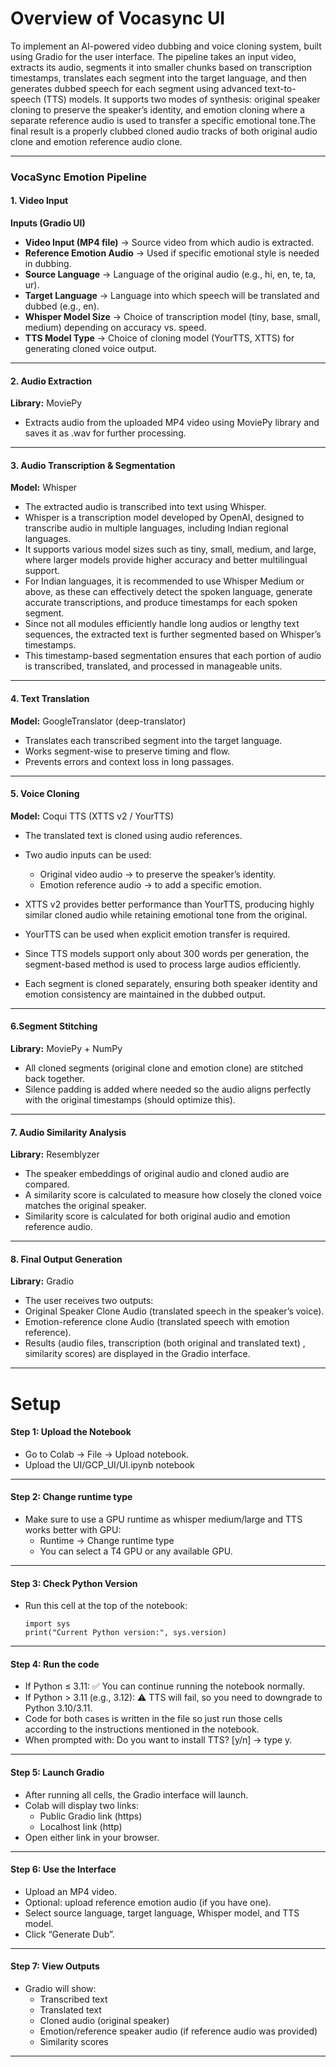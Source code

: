 
# Overview of Vocasync UI

To implement an AI-powered video dubbing and voice cloning system, built using Gradio for the user interface. The pipeline takes an input video, extracts its audio, segments it into smaller chunks based on transcription timestamps, translates each segment into the target language, and then generates dubbed speech for each segment using advanced text-to-speech (TTS) models. It supports two modes of synthesis: original speaker cloning to preserve the speaker’s identity, and emotion cloning where a separate reference audio is used to transfer a specific emotional tone.The final result is a properly clubbed cloned audio tracks of both original audio clone and emotion reference audio clone.

---

### VocaSync Emotion Pipeline

#### 1. Video Input

**Inputs (Gradio UI)**

- **Video Input (MP4 file)** → Source video from which audio is extracted.
- **Reference Emotion Audio** → Used if specific emotional style is needed in dubbing.
- **Source Language** → Language of the original audio (e.g., hi, en, te, ta, ur).
- **Target Language** → Language into which speech will be translated and dubbed (e.g., en).
- **Whisper Model Size** → Choice of transcription model (tiny, base, small, medium) depending on accuracy vs. speed.
- **TTS Model Type** → Choice of cloning model (YourTTS, XTTS) for generating cloned voice output.

---
  
#### 2. Audio Extraction

**Library:** MoviePy

- Extracts audio from the uploaded MP4 video using MoviePy library and saves it as .wav for further processing.

---
  
#### 3. Audio Transcription & Segmentation

**Model:** Whisper

- The extracted audio is transcribed into text using Whisper.
- Whisper is a transcription model developed by OpenAI, designed to transcribe audio in multiple languages, including Indian regional languages.
- It supports various model sizes such as tiny, small, medium, and large, where larger models provide higher accuracy and better multilingual support.
- For Indian languages, it is recommended to use Whisper Medium or above, as these can effectively detect the spoken language, generate accurate transcriptions, and produce timestamps for each spoken segment.
- Since not all modules efficiently handle long audios or lengthy text sequences, the extracted text is further segmented based on Whisper’s timestamps.
- This timestamp-based segmentation ensures that each portion of audio is transcribed, translated, and processed in manageable units.


---

  
#### 4. Text Translation

**Model:** GoogleTranslator (deep-translator)

- Translates each transcribed segment into the target language.
- Works segment-wise to preserve timing and flow.
- Prevents errors and context loss in long passages.

---

#### 5. Voice Cloning

**Model:** Coqui TTS (XTTS v2 / YourTTS)

- The translated text is cloned using audio references.
- Two audio inputs can be used:
  
    - Original video audio → to preserve the speaker’s identity.
    - Emotion reference audio → to add a specific emotion.
      
- XTTS v2 provides better performance than YourTTS, producing highly similar cloned audio while retaining emotional tone from the original.
- YourTTS can be used when explicit emotion transfer is required.
- Since TTS models support only about 300 words per generation, the segment-based method is used to process large audios efficiently.
- Each segment is cloned separately, ensuring both speaker identity and emotion consistency are maintained in the dubbed output.

---
  
#### 6.Segment Stitching

**Library:** MoviePy + NumPy

- All cloned segments (original clone and emotion clone) are stitched back together.
- Silence padding is added where needed so the audio aligns perfectly with the original timestamps (should optimize this).

---
  
#### 7. Audio Similarity Analysis

**Library:** Resemblyzer

- The speaker embeddings of original audio and cloned audio are compared.
- A similarity score is calculated to measure how closely the cloned voice matches the original speaker.
- Similarity score is calculated for both original audio and emotion reference audio.

---
  
#### 8. Final Output Generation

**Library:** Gradio

- The user receives two outputs:
- Original Speaker Clone Audio (translated speech in the speaker’s voice).
- Emotion-reference clone Audio (translated speech with emotion reference).
- Results (audio files, transcription (both original and translated text) , similarity scores) are displayed in the Gradio interface.

---

# Setup

#### Step 1: Upload the Notebook

- Go to Colab → File → Upload notebook.
- Upload the UI/GCP_UI/UI.ipynb notebook

---

#### Step 2: Change runtime type
- Make sure to use a GPU runtime as whisper medium/large and TTS works better with GPU:
    - Runtime → Change runtime type
    - You can select a T4 GPU or any available GPU.

---

#### Step 3: Check Python Version

- Run this cell at the top of the notebook:
    ```
    import sys
    print("Current Python version:", sys.version)
    ```

---

#### Step 4: Run the code

- If Python ≤ 3.11: ✅ You can continue running the notebook normally.
- If Python > 3.11 (e.g., 3.12): ⚠️ TTS will fail, so you need to downgrade to Python 3.10/3.11.
- Code for both cases is written in the file so just run those cells according to the instructions mentioned in the notebook.
- When prompted with: Do you want to install TTS? [y/n] → type y.

---

#### Step 5: Launch Gradio

- After running all cells, the Gradio interface will launch.
- Colab will display two links:
  - Public Gradio link (https)
  - Localhost link (http)
- Open either link in your browser.

---

#### Step 6: Use the Interface

- Upload an MP4 video.
- Optional: upload reference emotion audio (if you have one).
- Select source language, target language, Whisper model, and TTS model.
- Click “Generate Dub”.

---

#### Step 7: View Outputs

- Gradio will show:
    - Transcribed text
    - Translated text
    - Cloned audio (original speaker)
    - Emotion/reference speaker audio (if reference audio was provided)
    - Similarity scores

---

